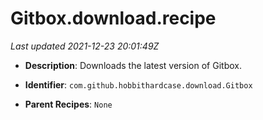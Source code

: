 # Gitbox.download.recipe

_Last updated 2021-12-23 20:01:49Z_

- **Description**: Downloads the latest version of Gitbox.

- **Identifier**: `com.github.hobbithardcase.download.Gitbox`

- **Parent Recipes**: `None`
